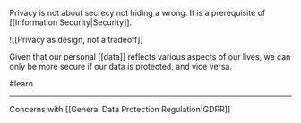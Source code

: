 Privacy is not about secrecy not hiding a wrong. It is a prerequisite of [[Information Security|Security]].

![[Privacy as design, not a tradeoff]]

Given that our personal [[data]] reflects various aspects of our lives, we can only be more secure if our data is protected, and vice versa.

#learn

---

Concerns with [[General Data Protection Regulation|GDPR]]
